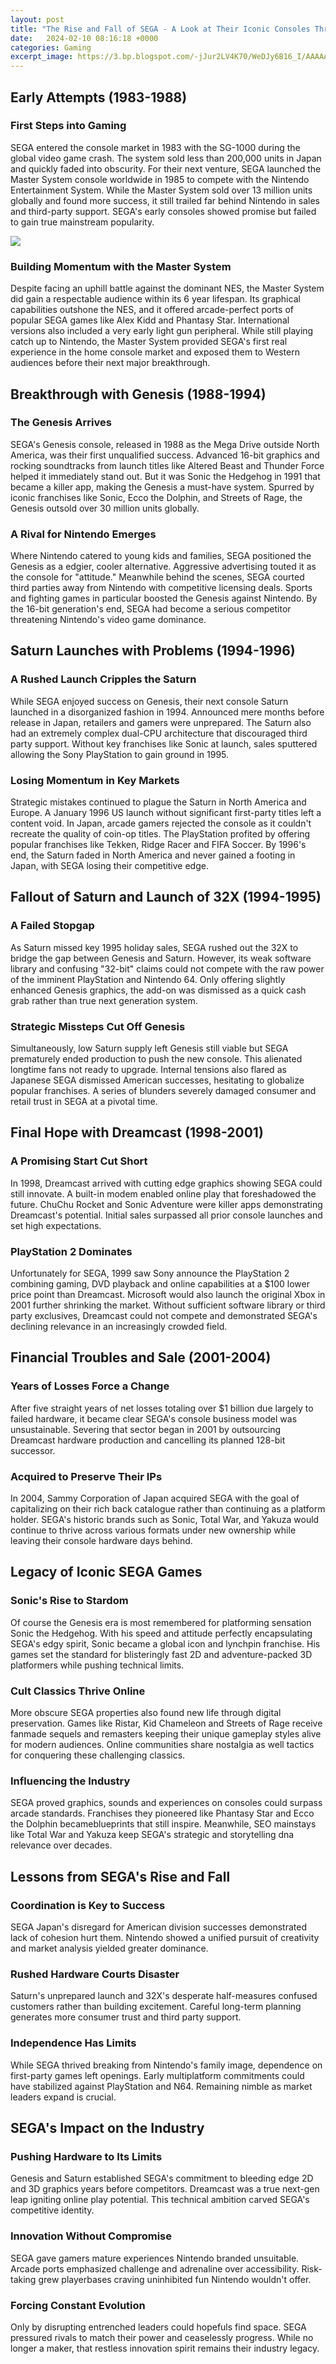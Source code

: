 ```yaml
---
layout: post
title: "The Rise and Fall of SEGA - A Look at Their Iconic Consoles Through the Years"
date:   2024-02-10 08:16:18 +0000
categories: Gaming
excerpt_image: https://3.bp.blogspot.com/-jJur2LV4K70/WeDJy6B16_I/AAAAAAAAJpg/9D8LCb77KL0jlG5aLPgWGXkpkEp56DzXgCLcBGAs/s1600/SEGA%2BTimeline_Consoles.png
---
```


## Early Attempts (1983-1988) 
### First Steps into Gaming
SEGA entered the console market in 1983 with the SG-1000 during the global video game crash. The system sold less than 200,000 units in Japan and quickly faded into obscurity. For their next venture, SEGA launched the Master System console worldwide in 1985 to compete with the Nintendo Entertainment System. While the Master System sold over 13 million units globally and found more success, it still trailed far behind Nintendo in sales and third-party support. SEGA's early consoles showed promise but failed to gain true mainstream popularity.

![](https://3.bp.blogspot.com/-jJur2LV4K70/WeDJy6B16_I/AAAAAAAAJpg/9D8LCb77KL0jlG5aLPgWGXkpkEp56DzXgCLcBGAs/s1600/SEGA%2BTimeline_Consoles.png)
### Building Momentum with the Master System
Despite facing an uphill battle against the dominant NES, the Master System did gain a respectable audience within its 6 year lifespan. Its graphical capabilities outshone the NES, and it offered arcade-perfect ports of popular SEGA games like Alex Kidd and Phantasy Star. International versions also included a very early light gun peripheral. While still playing catch up to Nintendo, the Master System provided SEGA's first real experience in the home console market and exposed them to Western audiences before their next major breakthrough.
## Breakthrough with Genesis (1988-1994)  
### The Genesis Arrives
SEGA's Genesis console, released in 1988 as the Mega Drive outside North America, was their first unqualified success. Advanced 16-bit graphics and rocking soundtracks from launch titles like Altered Beast and Thunder Force helped it immediately stand out. But it was Sonic the Hedgehog in 1991 that became a killer app, making the Genesis a must-have system. Spurred by iconic franchises like Sonic, Ecco the Dolphin, and Streets of Rage, the Genesis outsold over 30 million units globally. 
### A Rival for Nintendo Emerges  
Where Nintendo catered to young kids and families, SEGA positioned the Genesis as a edgier, cooler alternative. Aggressive advertising touted it as the console for "attitude." Meanwhile behind the scenes, SEGA courted third parties away from Nintendo with competitive licensing deals. Sports and fighting games in particular boosted the Genesis against Nintendo. By the 16-bit generation's end, SEGA had become a serious competitor threatening Nintendo's video game dominance.
## Saturn Launches with Problems (1994-1996)
### A Rushed Launch Cripples the Saturn
While SEGA enjoyed success on Genesis, their next console Saturn launched in a disorganized fashion in 1994. Announced mere months before release in Japan, retailers and gamers were unprepared. The Saturn also had an extremely complex dual-CPU architecture that discouraged third party support. Without key franchises like Sonic at launch, sales sputtered allowing the Sony PlayStation to gain ground in 1995. 
### Losing Momentum in Key Markets
Strategic mistakes continued to plague the Saturn in North America and Europe. A January 1996 US launch without significant first-party titles left a content void. In Japan, arcade gamers rejected the console as it couldn't recreate the quality of coin-op titles. The PlayStation profited by offering popular franchises like Tekken, Ridge Racer and FIFA Soccer. By 1996's end, the Saturn faded in North America and never gained a footing in Japan, with SEGA losing their competitive edge.
## Fallout of Saturn and Launch of 32X (1994-1995)
### A Failed Stopgap  
As Saturn missed key 1995 holiday sales, SEGA rushed out the 32X to bridge the gap between Genesis and Saturn. However, its weak software library and confusing "32-bit" claims could not compete with the raw power of the imminent PlayStation and Nintendo 64. Only offering slightly enhanced Genesis graphics, the add-on was dismissed as a quick cash grab rather than true next generation system. 
### Strategic Missteps Cut Off Genesis 
Simultaneously, low Saturn supply left Genesis still viable but SEGA prematurely ended production to push the new console. This alienated longtime fans not ready to upgrade. Internal tensions also flared as Japanese SEGA dismissed American successes, hesitating to globalize popular franchises. A series of blunders severely damaged consumer and retail trust in SEGA at a pivotal time.
## Final Hope with Dreamcast (1998-2001)
### A Promising Start Cut Short
In 1998, Dreamcast arrived with cutting edge graphics showing SEGA could still innovate. A built-in modem enabled online play that foreshadowed the future. ChuChu Rocket and Sonic Adventure were killer apps demonstrating Dreamcast's potential. Initial sales surpassed all prior console launches and set high expectations. 
### PlayStation 2 Dominates  
Unfortunately for SEGA, 1999 saw Sony announce the PlayStation 2 combining gaming, DVD playback and online capabilities at a $100 lower price point than Dreamcast. Microsoft would also launch the original Xbox in 2001 further shrinking the market. Without sufficient software library or third party exclusives, Dreamcast could not compete and demonstrated SEGA's declining relevance in an increasingly crowded field. 
## Financial Troubles and Sale (2001-2004) 
### Years of Losses Force a Change 
After five straight years of net losses totaling over $1 billion due largely to failed hardware, it became clear SEGA's console business model was unsustainable. Severing that sector began in 2001 by outsourcing Dreamcast hardware production and cancelling its planned 128-bit successor. 
### Acquired to Preserve Their IPs
In 2004, Sammy Corporation of Japan acquired SEGA with the goal of capitalizing on their rich back catalogue rather than continuing as a platform holder. SEGA's historic brands such as Sonic, Total War, and Yakuza would continue to thrive across various formats under new ownership while leaving their console hardware days behind.
## Legacy of Iconic SEGA Games
### Sonic's Rise to Stardom
Of course the Genesis era is most remembered for platforming sensation Sonic the Hedgehog. With his speed and attitude perfectly encapsulating SEGA's edgy spirit, Sonic became a global icon and lynchpin franchise. His games set the standard for blisteringly fast 2D and adventure-packed 3D platformers while pushing technical limits. 
### Cult Classics Thrive Online  
More obscure SEGA properties also found new life through digital preservation. Games like Ristar, Kid Chameleon and Streets of Rage receive fanmade sequels and remasters keeping their unique gameplay styles alive for modern audiences. Online communities share nostalgia as well tactics for conquering these challenging classics.
### Influencing the Industry 
SEGA proved graphics, sounds and experiences on consoles could surpass arcade standards. Franchises they pioneered like Phantasy Star and Ecco the Dolphin becameblueprints that still inspire. Meanwhile, SEO mainstays like Total War and Yakuza keep SEGA's strategic and storytelling dna relevance over decades.
## Lessons from SEGA's Rise and Fall
### Coordination is Key to Success 
SEGA Japan's disregard for American division successes demonstrated lack of cohesion hurt them. Nintendo showed a unified pursuit of creativity and market analysis yielded greater dominance. 
### Rushed Hardware Courts Disaster
Saturn's unprepared launch and 32X's desperate half-measures confused customers rather than building excitement. Careful long-term planning generates more consumer trust and third party support.
### Independence Has Limits   
While SEGA thrived breaking from Nintendo's family image, dependence on first-party games left openings. Early multiplatform commitments could have stabilized against PlayStation and N64. Remaining nimble as market leaders expand is crucial.
## SEGA's Impact on the Industry
### Pushing Hardware to Its Limits
Genesis and Saturn established SEGA's commitment to bleeding edge 2D and 3D graphics years before competitors. Dreamcast was a true next-gen leap igniting online play potential. This technical ambition carved SEGA's competitive identity.
### Innovation Without Compromise
SEGA gave gamers mature experiences Nintendo branded unsuitable. Arcade ports emphasized challenge and adrenaline over accessibility. Risk-taking grew playerbases craving uninhibited fun Nintendo wouldn't offer.
### Forcing Constant Evolution
Only by disrupting entrenched leaders could hopefuls find space. SEGA pressured rivals to match their power and ceaselessly progress. While no longer a maker, that restless innovation spirit remains their industry legacy.